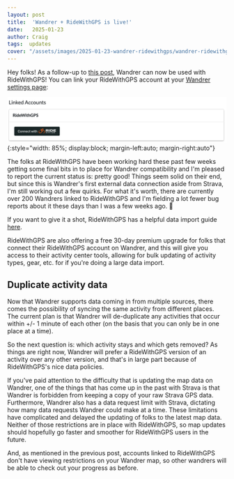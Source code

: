 ```yaml
---
layout: post
title:  'Wandrer + RideWithGPS is live!'
date:   2025-01-23
author: Craig
tags:  updates
cover: "/assets/images/2025-01-23-wandrer-ridewithgps/wandrer-ridewithgps.svg"
---
```


Hey folks! As a follow-up to [this post](https://news.wandrer.earth/2024/12/09/strava-wandrer-changes.html), Wandrer can now be used with RideWithGPS! You can link your RideWithGPS account at your [Wandrer settings page](https://wandrer.earth/settings#linked):

![](/assets/images/2025-01-23-wandrer-ridewithgps/link.png){:style="width: 85%; display:block; margin-left:auto; margin-right:auto"}

The folks at RideWithGPS have been working hard these past few weeks getting some final bits in to place for Wandrer compatibility and I'm pleased to report the current status is: pretty good! Things seem solid on their end, but since this is Wandrer's first external data connection aside from Strava, I'm still working out a few quirks. For what it's worth, there are currently over 200 Wandrers linked to RideWithGPS and I'm fielding a lot fewer bug reports about it these days than I was a few weeks ago. 😬

If you want to give it a shot, RideWithGPS has a helpful data import guide [here](https://ridewithgps.com/journal/7602-migrate-your-ride-data-to-ride-with-gps).

RideWithGPS are also offering a free 30-day premium upgrade for folks that connect their RideWithGPS account on Wandrer, and this will give you access to their activity center tools, allowing for bulk updating of activity types, gear, etc. for if you're doing a large data import.

## Duplicate activity data

Now that Wandrer supports data coming in from multiple sources, there comes the possibility of syncing the same activity from different places. The current plan is that Wandrer will de-duplicate any activities that occur within +/- 1 minute of each other (on the basis that you can only be in one place at a time).

So the next question is: which activity stays and which gets removed? As things are right now, Wandrer will prefer a RideWithGPS version of an activity over any other version, and that's in large part because of RideWithGPS's nice data policies.

If you've paid attention to the difficulty that is updating the map data on Wandrer, one of the things that has come up in the past with Strava is that Wandrer is forbidden from keeping a copy of your raw Strava GPS data. Furthermore, Wandrer also has a data request limit with Strava, dictating how many data requests Wandrer could make at a time. These limitations have complicated and delayed the updating of folks to the latest map data. Neither of those restrictions are in place with RideWithGPS, so map updates should hopefully go faster and smoother for RideWithGPS users in the future.

And, as mentioned in the previous post, accounts linked to RideWithGPS don't have viewing restrictions on your Wandrer map, so other wandrers will be able to check out your progress as before.
